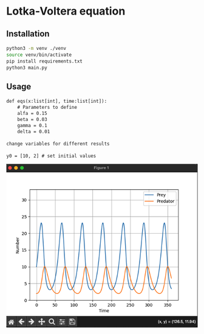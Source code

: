 # Lotka-Voltera equation



## Installation


```bash
python3 -m venv ./venv
source venv/bin/activate
pip install requirements.txt
python3 main.py
```

## Usage


```
def eqs(x:list[int], time:list[int]):
    # Parameters to define
    alfa = 0.15
    beta = 0.03
    gamma = 0.1
    delta = 0.01

change variables for different results

y0 = [10, 2] # set initial values

```

![alt text](https://github.com/Vitalii-pr/matan_extra/blob/master/docs/Screenshot%202024-05-19%20at%2021.17.53.png)
